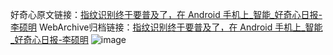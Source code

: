 好奇心原文链接：[指纹识别终于要普及了，在 Android 手机上_智能_好奇心日报-李硕明](https://www.qdaily.com/articles/7042.html)
WebArchive归档链接：[指纹识别终于要普及了，在 Android 手机上_智能_好奇心日报-李硕明](http://web.archive.org/web/20190623171631/https://www.qdaily.com/articles/7042.html)
![image](http://ww3.sinaimg.cn/large/007d5XDply1g3wbe6lqu4j30u02c5hbd)